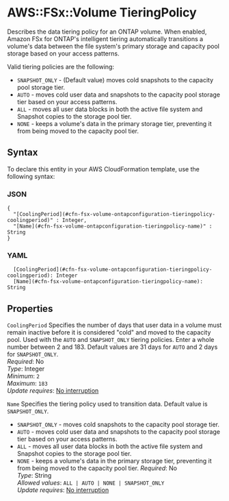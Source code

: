 # AWS::FSx::Volume TieringPolicy<a name="aws-properties-fsx-volume-ontapconfiguration-tieringpolicy"></a>

Describes the data tiering policy for an ONTAP volume\. When enabled, Amazon FSx for ONTAP's intelligent tiering automatically transitions a volume's data between the file system's primary storage and capacity pool storage based on your access patterns\.

Valid tiering policies are the following:

- `SNAPSHOT_ONLY` \- \(Default value\) moves cold snapshots to the capacity pool storage tier\.
- `AUTO` \- moves cold user data and snapshots to the capacity pool storage tier based on your access patterns\.
- `ALL` \- moves all user data blocks in both the active file system and Snapshot copies to the storage pool tier\.
- `NONE` \- keeps a volume's data in the primary storage tier, preventing it from being moved to the capacity pool tier\.

## Syntax<a name="aws-properties-fsx-volume-ontapconfiguration-tieringpolicy-syntax"></a>

To declare this entity in your AWS CloudFormation template, use the following syntax:

### JSON<a name="aws-properties-fsx-volume-ontapconfiguration-tieringpolicy-syntax.json"></a>

```
{
  "[CoolingPeriod](#cfn-fsx-volume-ontapconfiguration-tieringpolicy-coolingperiod)" : Integer,
  "[Name](#cfn-fsx-volume-ontapconfiguration-tieringpolicy-name)" : String
}
```

### YAML<a name="aws-properties-fsx-volume-ontapconfiguration-tieringpolicy-syntax.yaml"></a>

```
  [CoolingPeriod](#cfn-fsx-volume-ontapconfiguration-tieringpolicy-coolingperiod): Integer
  [Name](#cfn-fsx-volume-ontapconfiguration-tieringpolicy-name): String
```

## Properties<a name="aws-properties-fsx-volume-ontapconfiguration-tieringpolicy-properties"></a>

`CoolingPeriod` <a name="cfn-fsx-volume-ontapconfiguration-tieringpolicy-coolingperiod"></a>
Specifies the number of days that user data in a volume must remain inactive before it is considered "cold" and moved to the capacity pool\. Used with the `AUTO` and `SNAPSHOT_ONLY` tiering policies\. Enter a whole number between 2 and 183\. Default values are 31 days for `AUTO` and 2 days for `SNAPSHOT_ONLY`\.  
_Required_: No  
_Type_: Integer  
_Minimum_: `2`  
_Maximum_: `183`  
_Update requires_: [No interruption](https://docs.aws.amazon.com/AWSCloudFormation/latest/UserGuide/using-cfn-updating-stacks-update-behaviors.html#update-no-interrupt)

`Name` <a name="cfn-fsx-volume-ontapconfiguration-tieringpolicy-name"></a>
Specifies the tiering policy used to transition data\. Default value is `SNAPSHOT_ONLY`\.

- `SNAPSHOT_ONLY` \- moves cold snapshots to the capacity pool storage tier\.
- `AUTO` \- moves cold user data and snapshots to the capacity pool storage tier based on your access patterns\.
- `ALL` \- moves all user data blocks in both the active file system and Snapshot copies to the storage pool tier\.
- `NONE` \- keeps a volume's data in the primary storage tier, preventing it from being moved to the capacity pool tier\.
  _Required_: No  
  _Type_: String  
  _Allowed values_: `ALL | AUTO | NONE | SNAPSHOT_ONLY`  
  _Update requires_: [No interruption](https://docs.aws.amazon.com/AWSCloudFormation/latest/UserGuide/using-cfn-updating-stacks-update-behaviors.html#update-no-interrupt)
